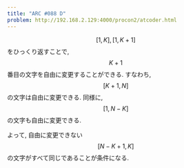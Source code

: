 ```yaml
---
title: "ARC #088 D"
problem: http://192.168.2.129:4000/procon2/atcoder.html
---
```

$$ [1, K], [1, K+1] $$ をひっくり返すことで, $$ K+1 $$ 番目の文字を自由に変更することができる. すなわち, $$ [K+1, N] $$ の文字は自由に変更できる.
 同様に, $$ [1, N-K] $$ の文字も自由に変更できる.

よって, 自由に変更できない $$ [N-K+1, K] $$ の文字がすべて同じであることが条件になる.
